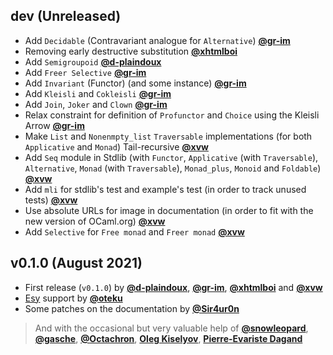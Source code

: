 ## dev (Unreleased)

- Add `Decidable` (Contravariant analogue for `Alternative`) [**@gr-im**](https://github.com/gr-im)
- Removing early destructive substitution [**@xhtmlboi**](https://github.com/xhtmlboi)
- Add `Semigroupoid` [**@d-plaindoux**](https://github.com/d-plaindoux)
- Add `Freer Selective` [**@gr-im**](https://github.com/gr-im)
- Add `Invariant` (Functor) (and some instance) [**@gr-im**](https://github.com/gr-im)
- Add `Kleisli` and `Cokleisli` [**@gr-im**](https://github.com/gr-im)
- Add `Join`, `Joker` and `Clown` [**@gr-im**](https://github.com/gr-im)
- Relax constraint for definition of `Profunctor` and `Choice` using the Kleisli Arrow [**@gr-im**](https://github.com/gr-im)
- Make `List` and `Nonenmpty_list` `Traversable` implementations (for both `Applicative` and `Monad`) Tail-recursive [**@xvw**](https://github.com/xvw)
- Add `Seq` module in Stdlib (with `Functor`, `Applicative` (with `Traversable`), `Alternative`, `Monad` (with `Traversable`), `Monad_plus`, `Monoid` and `Foldable`) [**@xvw**](https://github.com/xvw)
- Add `mli` for stdlib's test and example's test (in order to track unused tests) [**@xvw**](https://github.com/xvw)
- Use absolute URLs for image in documentation (in order to fit with the new version of OCaml.org) [**@xvw**](https://github.com/xvw)
- Add `Selective` for `Free monad` and `Freer monad` [**@xvw**](https://github.com/xvw)

## v0.1.0 (August 2021)

- First release (`v0.1.0`) by [**@d-plaindoux**](https://github.com/d-plaindoux), [**@gr-im**](https://github.com/gr-im), [**@xhtmlboi**](https://github.com/xhtmlboi) and [**@xvw**](https://github.com/xvw)
- [Esy](https://esy.sh/) support by [**@oteku**](https://github.com/oteku)
- Some patches on the documentation by [**@Sir4ur0n**](https://github.com/Sir4ur0n)

> And with the occasional but very valuable help of [**@snowleopard**](https://github.com/snowleopard), [**@gasche**](https://github.com/gasche), [**@Octachron**](https://github.com/Octachron), [**Oleg Kiselyov**](http://okmij.org/ftp), [**Pierre-Evariste Dagand**](https://pages.lip6.fr/Pierre-Evariste.Dagand/)
